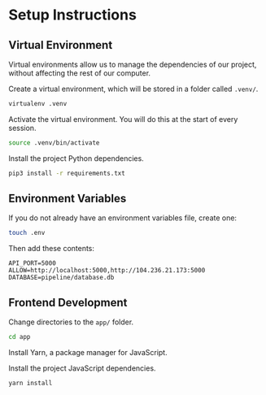 # Setup Instructions

## Virtual Environment

Virtual environments allow us to manage the dependencies of our project, without affecting the rest of our computer.

Create a virtual environment, which will be stored in a folder called `.venv/`.

```bash
virtualenv .venv
```

Activate the virtual environment. You will do this at the start of every session.

```bash
source .venv/bin/activate
```

Install the project Python dependencies.

```bash
pip3 install -r requirements.txt
```

## Environment Variables

If you do not already have an environment variables file, create one:

```bash
touch .env
```

Then add these contents:

```
API_PORT=5000
ALLOW=http://localhost:5000,http://104.236.21.173:5000
DATABASE=pipeline/database.db
```

## Frontend Development

Change directories to the `app/` folder.

```bash
cd app
```

Install Yarn, a package manager for JavaScript.

Install the project JavaScript dependencies.

```bash
yarn install
```
